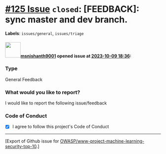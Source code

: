 # [\#125 Issue](https://github.com/OWASP/www-project-machine-learning-security-top-10/issues/125) `closed`: [FEEDBACK]: sync master and dev branch.
**Labels**: `issues/general`, `issues/triage`


#### <img src="https://avatars.githubusercontent.com/u/49409979?u=069bd6928cc6b4b478a304e0eb660ad4cb9cb505&v=4" width="50">[msnishanth9001](https://github.com/msnishanth9001) opened issue at [2023-10-09 18:36](https://github.com/OWASP/www-project-machine-learning-security-top-10/issues/125):

### Type

General Feedback

### What would you like to report?

I would like to report the following issue/feedback

### Code of Conduct

- [X] I agree to follow this project's Code of Conduct




-------------------------------------------------------------------------------



[Export of Github issue for [OWASP/www-project-machine-learning-security-top-10](https://github.com/OWASP/www-project-machine-learning-security-top-10).]
